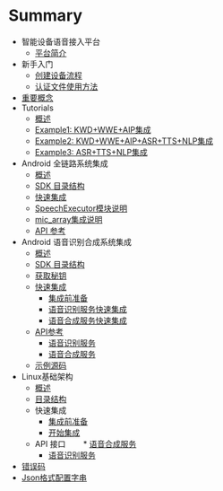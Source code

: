 # Summary

* 智能设备语音接入平台
    * [平台简介](introduction.md)
* 新手入门
    * [创建设备流程](rookie-guide/create-device.md)
    * [认证文件使用方法](rookie-guide/usage.md) 
* [重要概念](important-concept.md)
* Tutorials
    * [概述](tutorials/intro.md)
    * [Example1: KWD+WWE+AIP集成](tutorials/example1/intro.md)
    * [Example2: KWD+WWE+AIP+ASR+TTS+NLP集成](tutorials/example2/intro.md)
    * [Example3: ASR+TTS+NLP集成](tutorials/example3/intro.md)
* Android 全链路系统集成
    * [概述](fullLink/introduce.md)
    * [SDK 目录结构](fullLink/sdk_dir.md)
    * [快速集成](fullLink/init_quick.md)
     * [SpeechExecutor模块说明](fullLink/introduce_speechexecutor.md)
     * [mic_array集成说明](fullLink/introduce_mic_array.md)
    * [API 参考](fullLink/api_voicerecognize.md)
* Android 语音识别合成系统集成
     * [概述](speechTTS/introduce.md)
     * [SDK 目录结构](speechTTS/sdk_dir.md)
     * [获取秘钥](common/key_secret.md) 
     * [快速集成](speechTTS/init.md)
        * [集成前准备](speechTTS/init_prepare.md)
        * [语音识别服务快速集成](speechTTS/init_speech.md)
        * [语音合成服务快速集成](speechTTS/init_tts.md)
     * [API参考](speechTTS/api.md)
        * [语音识别服务](/speechTTS/api_speech.md)
        * [语音合成服务](/speechTTS/api_tts.md)
     * [示例源码](https://github.com/Rokid/RokidSpeechTTSDemo) 
* Linux基础架构
     * [概述](/speechTTS/introduce.md)
     * [目录结构](/linuxsdk/sdk_linux_dir.md)
     * 快速集成
        * [集成前准备](/linuxsdk/init_linux_prepare.md)
        * [开始集成](/linuxsdk/begin_integrate.md)
     * API 接口
        * [语音合成服务](/linuxsdk/linux_tts_api.md)
        * [语音识别服务](/linuxsdk/linux_speech_api.md)
* [错误码](common/err_code.md)
* [Json格式配置字串](common/api_json.md)     


